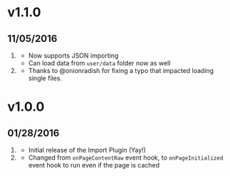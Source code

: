 # v1.1.0
## 11/05/2016

1. [](#new)
    * Now supports JSON importing
    * Can load data from `user/data` folder now as well
2. [](#bugfix)
    * Thanks to @onionradish for fixing a typo that impacted loading single files.

# v1.0.0
## 01/28/2016

1. [](#new)
    * Initial release of the Import Plugin (Yay!)
1. [](#improved)
    * Changed from `onPageContentRaw` event hook, to `onPageInitialized` event hook to run even if the page is cached
